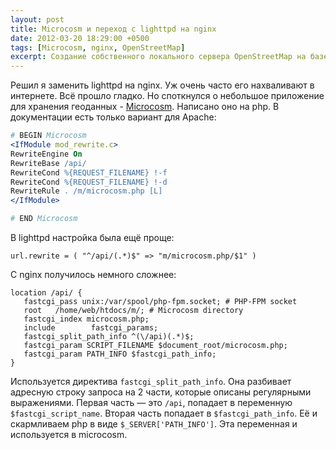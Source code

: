 ```yaml
---
layout: post
title: Microcosm и переход с lighttpd на nginx
date: 2012-03-20 18:29:00 +0500
tags: [Microcosm, nginx, OpenStreetMap]
excerpt: Создание собственного локального сервера OpenStreetMap на базе Microcosm
---
```

Решил я заменить lighttpd на nginx. Уж очень часто его нахваливают в интернете. Всё прошло гладко. Но споткнулся о небольшое приложение для хранения геоданных - [Microcosm](http://wiki.openstreetmap.org/wiki/Microcosm). Написано оно на php. В документации есть только вариант для Apache:

```apache
# BEGIN Microcosm
<IfModule mod_rewrite.c>
RewriteEngine On
RewriteBase /api/
RewriteCond %{REQUEST_FILENAME} !-f
RewriteCond %{REQUEST_FILENAME} !-d
RewriteRule . /m/microcosm.php [L]
</IfModule>

# END Microcosm
```

В lighttpd настройка была ещё проще:

```console
url.rewrite = ( "^/api/(.*)$" => "m/microcosm.php/$1" )
```

С nginx получилось немного сложнее:

```nginx
location /api/ {
   fastcgi_pass unix:/var/spool/php-fpm.socket; # PHP-FPM socket
   root   /home/web/htdocs/m/; # Microcosm directory
   fastcgi_index microcosm.php;
   include        fastcgi_params;
   fastcgi_split_path_info ^(\/api)(.*)$;
   fastcgi_param SCRIPT_FILENAME $document_root/microcosm.php;
   fastcgi_param PATH_INFO $fastcgi_path_info;
}
```

Используется директива `fastcgi_split_path_info`. Она разбивает адресную строку запроса на 2 части, которые описаны регулярными выражениями. Первая часть — это `/api`, попадает в переменную `$fastcgi_script_name`. Вторая часть попадает в `$fastcgi_path_info`. Её и скармливаем php в виде `$_SERVER['PATH_INFO']`. Эта переменная и используется в microcosm.
